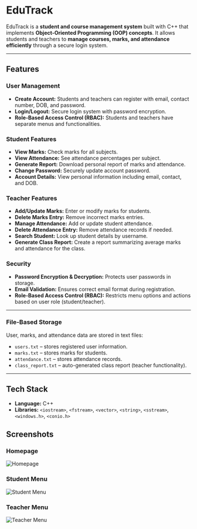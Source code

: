 # EduTrack

EduTrack is a **student and course management system** built with C++ that implements **Object-Oriented Programming (OOP) concepts**. It allows students and teachers to **manage courses, marks, and attendance efficiently** through a secure login system.

---

## Features

### User Management
- **Create Account:** Students and teachers can register with email, contact number, DOB, and password.  
- **Login/Logout:** Secure login system with password encryption.  
- **Role-Based Access Control (RBAC):** Students and teachers have separate menus and functionalities.  

### Student Features
- **View Marks:** Check marks for all subjects.  
- **View Attendance:** See attendance percentages per subject.  
- **Generate Report:** Download personal report of marks and attendance.  
- **Change Password:** Securely update account password.  
- **Account Details:** View personal information including email, contact, and DOB.  

### Teacher Features
- **Add/Update Marks:** Enter or modify marks for students.  
- **Delete Marks Entry:** Remove incorrect marks entries.  
- **Manage Attendance:** Add or update student attendance.  
- **Delete Attendance Entry:** Remove attendance records if needed.  
- **Search Student:** Look up student details by username.  
- **Generate Class Report:** Create a report summarizing average marks and attendance for the class.  

### Security
- **Password Encryption & Decryption:** Protects user passwords in storage.  
- **Email Validation:** Ensures correct email format during registration.  
- **Role-Based Access Control (RBAC):** Restricts menu options and actions based on user role (student/teacher).  

---

### File-Based Storage
User, marks, and attendance data are stored in text files:  
- `users.txt` – stores registered user information.  
- `marks.txt` – stores marks for students.  
- `attendance.txt` – stores attendance records.  
- `class_report.txt` – auto-generated class report (teacher functionality).  

---

## Tech Stack
- **Language:** C++  
- **Libraries:** `<iostream>`, `<fstream>`, `<vector>`, `<string>`, `<sstream>`, `<windows.h>`, `<conio.h>`

## Screenshots

### Homepage
![Homepage](images/homepage.png)

### Student Menu
![Student Menu](images/student_menu.png)

### Teacher Menu
![Teacher Menu](images/teacher_menu.png)

